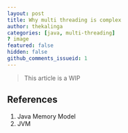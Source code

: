 ```yaml
---
layout: post
title: Why multi threading is complex
author: thekalinga
categories: [java, multi-threading]
? image
featured: false
hidden: false
github_comments_issueid: 1
---
```


> This article is a WIP

##


## References

1. Java Memory Model
2. JVM
